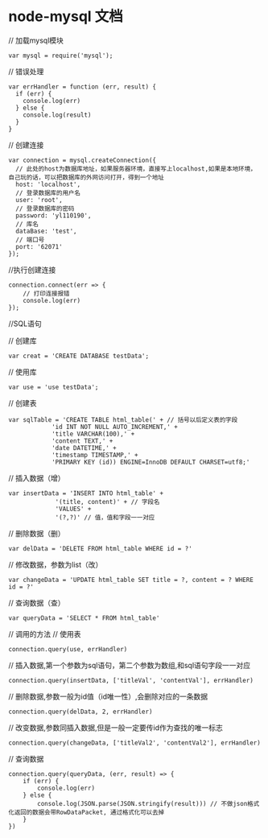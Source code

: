 # node-mysql 文档
// 加载mysql模块

    var mysql = require('mysql');

// 错误处理

    var errHandler = function (err, result) {
      if (err) {
        console.log(err)
      } else {
        console.log(result)
      }
    }

// 创建连接

    var connection = mysql.createConnection({
      // 此处的host为数据库地址，如果服务器环境，直接写上localhost,如果是本地环境，自己玩的话，可以把数据库的外网访问打开，得到一个地址
      host: 'localhost',
      // 登录数据库的用户名
      user: 'root',
      // 登录数据库的密码
      password: 'yl110190',
      // 库名
      dataBase: 'test',
      // 端口号
      port: '62071'
    });

//执行创建连接

    connection.connect(err => {
        // 打印连接报错
        console.log(err)
    });
//SQL语句

// 创建库

    var creat = 'CREATE DATABASE testData';

// 使用库

    var use = 'use testData';

// 创建表

    var sqlTable = 'CREATE TABLE html_table(' + // 括号以后定义表的字段
                'id INT NOT NULL AUTO_INCREMENT,' +
                'title VARCHAR(100),' +
                'content TEXT,' +
                'date DATETIME,' +
                'timestamp TIMESTAMP,' +
                'PRIMARY KEY (id)) ENGINE=InnoDB DEFAULT CHARSET=utf8;'
                
// 插入数据（增）

    var insertData = 'INSERT INTO html_table' +
                 '(title, content)' + // 字段名
                 'VALUES' +
                 '(?,?)' // 值，值和字段一一对应
                 
// 删除数据（删）

    var delData = 'DELETE FROM html_table WHERE id = ?'

// 修改数据，参数为list（改）

    var changeData = 'UPDATE html_table SET title = ?, content = ? WHERE id = ?'

// 查询数据（查）

    var queryData = 'SELECT * FROM html_table'

// 调用的方法
// 使用表

    connection.query(use, errHandler)

// 插入数据,第一个参数为sql语句，第二个参数为数组,和sql语句字段一一对应

    connection.query(insertData, ['titleVal', 'contentVal'], errHandler)

// 删除数据,参数一般为id值（id唯一性）,会删除对应的一条数据

    connection.query(delData, 2, errHandler)

// 改变数据,参数同插入数据,但是一般一定要传id作为查找的唯一标志

    connection.query(changeData, ['titleVal2', 'contentVal2'], errHandler)

// 查询数据

    connection.query(queryData, (err, result) => {
        if (err) {
            console.log(err)
        } else {
            console.log(JSON.parse(JSON.stringify(result))) // 不做json格式化返回的数据会带RowDataPacket, 通过格式化可以去掉
        }
    })


